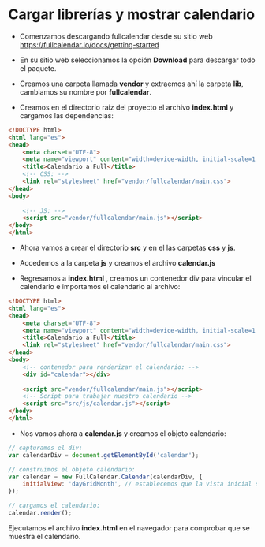 # Cargar librerías y mostrar calendario

- Comenzamos descargando fullcalendar desde su sitio web https://fullcalendar.io/docs/getting-started 

- En su sitio web seleccionamos la opción __Download__ para descargar todo el paquete.

- Creamos una carpeta llamada __vendor__ y extraemos ahí la carpeta __lib__, cambiamos su nombre por __fullcalendar__.

- Creamos en el directorio raiz del proyecto el archivo __index.html__ y cargamos las dependencias:

```html
<!DOCTYPE html>
<html lang="es">
<head>
    <meta charset="UTF-8">
    <meta name="viewport" content="width=device-width, initial-scale=1.0">
    <title>Calendario a Full</title>
    <!-- CSS: -->
    <link rel="stylesheet" href="vendor/fullcalendar/main.css">
</head>
<body>
    
    <!-- JS: -->
    <script src="vendor/fullcalendar/main.js"></script>
</body>
</html>
```

- Ahora vamos a crear el directorio __src__ y en el las carpetas __css__ y __js__.

- Accedemos a la carpeta __js__ y creamos el archivo __calendar.js__

- Regresamos a __index.html__ , creamos un contenedor div para vincular el calendario e importamos el calendario al archivo:

```html
<!DOCTYPE html>
<html lang="es">
<head>
    <meta charset="UTF-8">
    <meta name="viewport" content="width=device-width, initial-scale=1.0">
    <title>Calendario a Full</title>
    <link rel="stylesheet" href="vendor/fullcalendar/main.css">
</head>
<body>
    <!-- contenedor para renderizar el calendario: -->
    <div id="calendar"></div>
    
    <script src="vendor/fullcalendar/main.js"></script>
    <!-- Script para trabajar nuestro calendario -->
    <script src="src/js/calendar.js"></script>
</body>
</html>
```

- Nos vamos ahora a __calendar.js__ y creamos el objeto calendario:

```javascript
// capturamos el div:
var calendarDiv = document.getElementById('calendar');

// construimos el objeto calendario:
var calendar = new FullCalendar.Calendar(calendarDiv, {
    initialView: 'dayGridMonth', // establecemos que la vista inicial sea todo el mes.
});

// cargamos el calendario:
calendar.render();
```
Ejecutamos el archivo __index.html__ en el navegador para comprobar que se muestra el calendario.